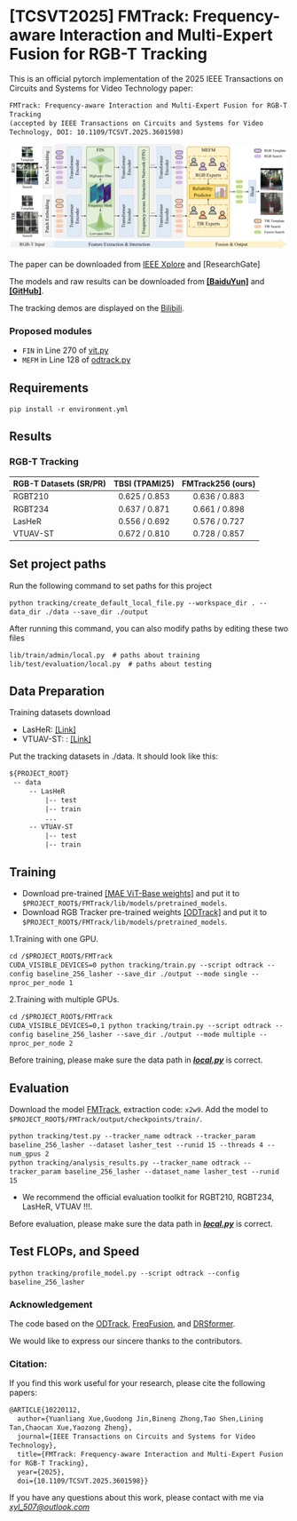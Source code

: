# [TCSVT2025] FMTrack: Frequency-aware Interaction and Multi-Expert Fusion for RGB-T Tracking

This is an official pytorch implementation of the 2025 IEEE Transactions on Circuits and Systems for Video Technology paper:
```
FMTrack: Frequency-aware Interaction and Multi-Expert Fusion for RGB-T Tracking
(accepted by IEEE Transactions on Circuits and Systems for Video Technology, DOI: 10.1109/TCSVT.2025.3601598)
```

![image](https://github.com/xyl-507/FMTrack/blob/main/figs/FMTrack.jpg)

The paper can be downloaded from [IEEE Xplore](https://doi.org/10.1109/TCSVT.2025.3601598) and [ResearchGate]

The models and raw results can be downloaded from [**[BaiduYun]**](https://pan.baidu.com/s/1pWnuFUtYeuhkWZ7XHfybNQ?pwd=x2w9) and [**[GitHub]**](https://github.com/xyl-507/FMTrack/releases/tag/Results).

The tracking demos are displayed on the [Bilibili](https://www.bilibili.com/video/BV1MoeKzMEdx/).

### Proposed modules
- `FIN` in Line 270 of [vit.py](https://github.com/xyl-507/FMTrack/blob/db0652d35d3ee18af887c0831ee6ac31c1a6e307/lib/models/odtrack/vit_ce_FreqFusion.py#L270)
- `MEFM` in Line 128 of [odtrack.py](https://github.com/xyl-507/FMTrack/blob/db0652d35d3ee18af887c0831ee6ac31c1a6e307/lib/models/odtrack/odtrack.py#L128)

## Requirements
```
pip install -r environment.yml
```

## Results
### RGB-T Tracking

|   RGB-T Datasets (SR/PR)   |      TBSI (TPAMI25)    | FMTrack256 (ours) |
|   --------------------     |   :----------------:   | :---------------: | 
|          RGBT210           |      0.625 / 0.853     |   0.636 / 0.883   |
|          RGBT234           |      0.637 / 0.871     |   0.661 / 0.898   |
|          LasHeR            |      0.556 / 0.692     |   0.576 / 0.727   |
|         VTUAV-ST           |      0.672 / 0.810     |   0.728 / 0.857   |

## Set project paths
Run the following command to set paths for this project
```
python tracking/create_default_local_file.py --workspace_dir . --data_dir ./data --save_dir ./output
```
After running this command, you can also modify paths by editing these two files
```
lib/train/admin/local.py  # paths about training
lib/test/evaluation/local.py  # paths about testing
```
## Data Preparation
Training datasets download
- LasHeR: [[Link]](https://github.com/BUGPLEASEOUT/LasHeR)
- VTUAV-ST: : [[Link]](https://github.com/zhang-pengyu/DUT-VTUAV)

Put the tracking datasets in ./data. It should look like this:
   ```
   ${PROJECT_ROOT}
    -- data
        -- LasHeR
            |-- test
            |-- train
            ...
        -- VTUAV-ST
            |-- test
            |-- train
   ```

## Training
- Download pre-trained [[MAE ViT-Base weights]](https://dl.fbaipublicfiles.com/mae/pretrain/mae_pretrain_vit_base.pth) and put it to `$PROJECT_ROOT$/FMTrack/lib/models/pretrained_models`.
- Download RGB Tracker pre-trained weights [[ODTrack]](https://github.com/GXNU-ZhongLab/ODTrack) and put it to `$PROJECT_ROOT$/FMTrack/lib/models/pretrained_models`.

1.Training with one GPU.
```
cd /$PROJECT_ROOT$/FMTrack
CUDA_VISIBLE_DEVICES=0 python tracking/train.py --script odtrack --config baseline_256_lasher --save_dir ./output --mode single --nproc_per_node 1
```

2.Training with multiple GPUs.
```
cd /$PROJECT_ROOT$/FMTrack
CUDA_VISIBLE_DEVICES=0,1 python tracking/train.py --script odtrack --config baseline_256_lasher --save_dir ./output --mode multiple --nproc_per_node 2
```

Before training, please make sure the data path in [***local.py***](./lib/train/admin/local.py) is correct.

## Evaluation
Download the model [FMTrack](https://pan.baidu.com/s/1pWnuFUtYeuhkWZ7XHfybNQ?pwd=x2w9), extraction code: `x2w9`. Add the model to `$PROJECT_ROOT$/FMTrack/output/checkpoints/train/`.
```
python tracking/test.py --tracker_name odtrack --tracker_param baseline_256_lasher --dataset lasher_test --runid 15 --threads 4 --num_gpus 2
python tracking/analysis_results.py --tracker_name odtrack --tracker_param baseline_256_lasher --dataset_name lasher_test --runid 15
```
- We recommend the official evaluation toolkit for RGBT210, RGBT234, LasHeR, VTUAV !!!.

Before evaluation, please make sure the data path in [***local.py***](./lib/test/evaluation/local.py) is correct.

## Test FLOPs, and Speed
```
python tracking/profile_model.py --script odtrack --config baseline_256_lasher
```

### Acknowledgement
The code based on the [ODTrack](https://github.com/GXNU-ZhongLab/ODTrack),
[FreqFusion](https://github.com/Linwei-Chen/FreqFusion), and [DRSformer](https://github.com/cschenxiang/DRSformer).

We would like to express our sincere thanks to the contributors.

### Citation:
If you find this work useful for your research, please cite the following papers:
```
@ARTICLE{10220112,
  author={Yuanliang Xue,Guodong Jin,Bineng Zhong,Tao Shen,Lining Tan,Chaocan Xue,Yaozong Zheng},
  journal={IEEE Transactions on Circuits and Systems for Video Technology}, 
  title={FMTrack: Frequency-aware Interaction and Multi-Expert Fusion for RGB-T Tracking}, 
  year={2025},
  doi={10.1109/TCSVT.2025.3601598}}
```
If you have any questions about this work, please contact with me via *xyl_507@outlook.com*

